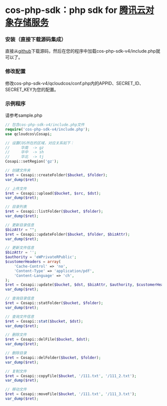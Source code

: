cos-php-sdk：php sdk for [腾讯云对象存储服务](https://www.qcloud.com/product/cos.html)
===================================================================================================

### 安装（直接下载源码集成）
直接从[github](https://github.com/tencentyun/cos-php-sdk-v4)下载源码，然后在您的程序中加载cos-php-sdk-v4/include.php就可以了。

### 修改配置
修改cos-php-sdk-v4/qcloudcos/conf.php内的APPID、SECRET_ID、SECRET_KEY为您的配置。

### 示例程序
请参考sample.php

```php
// 包含cos-php-sdk-v4/include.php文件
require('cos-php-sdk-v4/include.php');
use qcloudcos\Cosapi;

// 设置COS所在的区域，对应关系如下：
//     华南  -> gz
//     华中  -> sh
//     华北  -> tj
Cosapi::setRegion('gz');

// 创建文件夹
$ret = Cosapi::createFolder($bucket, $folder);
var_dump($ret);

// 上传文件
$ret = Cosapi::upload($bucket, $src, $dst);
var_dump($ret);

// 目录列表
$ret = Cosapi::listFolder($bucket, $folder);
var_dump($ret);

// 更新目录信息
$bizAttr = "";
$ret = Cosapi::updateFolder($bucket, $folder, $bizAttr);
var_dump($ret);

// 更新文件信息
$bizAttr = '';
$authority = 'eWPrivateRPublic';
$customerHeaders = array(
    'Cache-Control' => 'no',
    'Content-Type' => 'application/pdf',
    'Content-Language' => 'ch',
);
$ret = Cosapi::update($bucket, $dst, $bizAttr, $authority, $customerHeaders);
var_dump($ret);

// 查询目录信息
$ret = Cosapi::statFolder($bucket, $folder);
var_dump($ret);

// 查询文件信息
$ret = Cosapi::stat($bucket, $dst);
var_dump($ret);

// 删除文件
$ret = Cosapi::delFile($bucket, $dst);
var_dump($ret);

// 删除目录
$ret = Cosapi::delFolder($bucket, $folder);
var_dump($ret);

// 复制文件
$ret = Cosapi::copyFile($bucket, '/111.txt', '/111_2.txt');
var_dump($ret);

// 移动文件
$ret = Cosapi::moveFile($bucket, '/111.txt', '/111_3.txt');
var_dump($ret);
```
